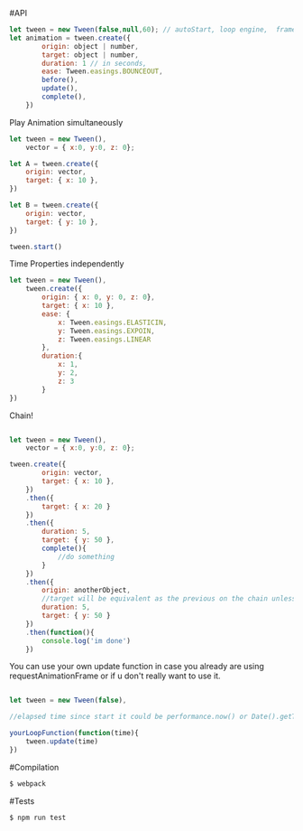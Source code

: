 #API

```javascript
let tween = new Tween(false,null,60); // autoStart, loop engine,  framerate //still working on this
let animation = tween.create({
        origin: object | number,
        target: object | number,
        duration: 1 // in seconds,
        ease: Tween.easings.BOUNCEOUT,
        before(),
        update(),
        complete(),
    })
```

Play Animation simultaneously

```javascript
let tween = new Tween(),
    vector = { x:0, y:0, z: 0};

let A = tween.create({
    origin: vector,
    target: { x: 10 },
})

let B = tween.create({
    origin: vector,
    target: { y: 10 },
})

tween.start()
```

Time Properties independently

```javascript
let tween = new Tween(),
    tween.create({
        origin: { x: 0, y: 0, z: 0},
        target: { x: 10 },
        ease: {
            x: Tween.easings.ELASTICIN,
            y: Tween.easings.EXPOIN,
            z: Tween.easings.LINEAR
        },
        duration:{
            x: 1,
            y: 2,
            z: 3
        }
})
```

Chain! 

```javascript

let tween = new Tween(),
    vector = { x:0, y:0, z: 0};

tween.create({
        origin: vector,
        target: { x: 10 },
    })
    .then({
        target: { x: 20 }
    })
    .then({
        duration: 5,
        target: { y: 50 },
        complete(){
            //do something
        }
    })
    .then({
        origin: anotherObject,
        //target will be equivalent as the previous on the chain unless you replace it here
        duration: 5,
        target: { y: 50 }
    })
    .then(function(){
        console.log('im done')
    })
```

You can use your own update function in case you already are using requestAnimationFrame or if u don't really want to use it.

```javascript

let tween = new Tween(false),

//elapsed time since start it could be performance.now() or Date().getTime()

yourLoopFunction(function(time){ 
    tween.update(time)
})

```

#Compilation

```javascript
$ webpack
```

#Tests
```javascript
$ npm run test
```
